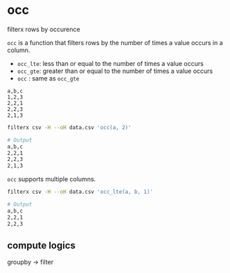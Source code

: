 # occ

filterx rows by occurence

`occ` is a function that filters rows by the number of times a value occurs in a column.

- `occ_lte`: less than or equal to the number of times a value occurs
- `occ_gte`: greater than or equal to the number of times a value occurs
- `occ`    : same as `occ_gte`

```csv title="data.csv"
a,b,c
1,2,3
2,2,1
2,2,3
2,1,3
```

```bash title="Example1"
filterx csv -H --oH data.csv 'occ(a, 2)'

# Output
a,b,c
2,2,1
2,2,3
2,1,3
```

`occ` supports multiple columns.

```bash title="Example2"
filterx csv -H --oH data.csv 'occ_lte(a, b, 1)'

# Output
a,b,c
2,2,1
2,2,3
```

## compute logics

groupby -> filter

